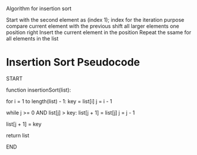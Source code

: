 Algorithm for insertion sort

Start with the second element as (index 1); index for the iteration purpose
compare current element with the previous
shift all larger elements one position right 
Insert the current element in the position
Repeat the ssame for all elements in the list


# Insertion Sort Pseudocode
START

function insertionSort(list):

  for i = 1 to length(list) - 1:
    key = list[i]
    j = i - 1

  while j >= 0
  AND 
  list[j] > key:
      list[j + 1] = list[j]
      j = j - 1

  list[j + 1] = key

  return list
  
END
